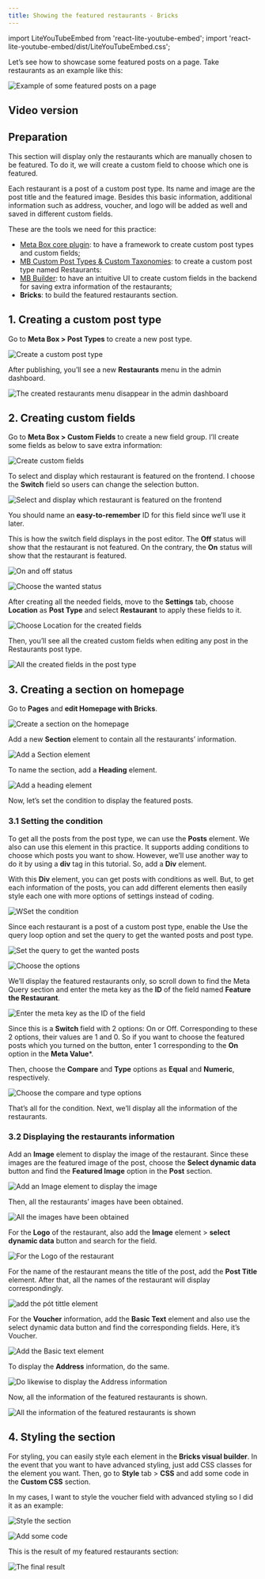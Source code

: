 ```yaml
---
title: Showing the featured restaurants - Bricks
---
```


import LiteYouTubeEmbed from 'react-lite-youtube-embed';
import 'react-lite-youtube-embed/dist/LiteYouTubeEmbed.css';

Let’s see how to showcase some featured posts on a page. Take restaurants as an example like this:

![Example of some featured posts on a page](https://i.imgur.com/cn3g8F5.png)

## Video version

<LiteYouTubeEmbed id='pK1_OhNiazM' />

## Preparation

This section will display only the restaurants which are manually chosen to be featured. To do it, we will create a custom field to choose which one is featured.

Each restaurant is a post of a custom post type. Its name and image are the post title and the featured image. Besides this basic information, additional information such as address, voucher, and logo will be added as well and saved in different custom fields.

These are the tools we need for this practice:

* [Meta Box core plugin](https://metabox.io/): to have a framework to create custom post types and custom fields;
* [MB Custom Post Types & Custom Taxonomies](https://metabox.io/plugins/custom-post-type/): to create a custom post type named Restaurants:
* [MB Builder](https://metabox.io/plugins/meta-box-builder/): to have an intuitive UI to create custom fields in the backend for saving extra information of the restaurants;
* **Bricks**: to build the featured restaurants section.

## 1. Creating a custom post type

Go to **Meta Box > Post Types** to create a new post type.

![Create a custom post type](https://i.imgur.com/DfSCcR4.png)

After publishing, you’ll see a new **Restaurants** menu in the admin dashboard.

![The created restaurants menu disappear in the admin dashboard](https://i.imgur.com/ZNP5DlY.png)

## 2. Creating custom fields

Go to **Meta Box > Custom Fields** to create a new field group. I’ll create some fields as below to save extra information:

![Create custom fields](https://i.imgur.com/Es8KGeR.png)

To select and display which restaurant is featured on the frontend. I choose the **Switch** field so users can change the selection button.

![Select and display which restaurant is featured on the frontend](https://i.imgur.com/BZ5qdEB.png)

You should name an **easy-to-remember** ID for this field since we’ll use it later.

This is how the switch field displays in the post editor. The **Off** status will show that the restaurant is not featured. On the contrary, the **On** status will show that the restaurant is featured.

![On and off status](https://i.imgur.com/WxXYW42.png)

![Choose the wanted status](https://i.imgur.com/TalYx8T.png)

After creating all the needed fields, move to the **Settings** tab, choose **Location** as **Post Type** and select **Restaurant** to apply these fields to it.

![Choose Location for the created fields](https://i.imgur.com/0dVVHBf.png)

Then, you’ll see all the created custom fields when editing any post in the Restaurants post type.

![All the created fields in the post type](https://i.imgur.com/YzeWin3.png)

## 3. Creating a section on homepage

Go to **Pages** and **edit Homepage with Bricks**.

![Create a section on the homepage](https://i.imgur.com/9F1MCJl.png)

Add a new **Section** element to contain all the restaurants’ information.

![Add a Section element](https://i.imgur.com/TPVyidZ.png)

To name the section, add a **Heading** element.

![Add a heading element](https://i.imgur.com/cOEIw5O.png)

Now, let’s set the condition to display the featured posts.

### 3.1 Setting the condition

To get all the posts from the post type, we can use the **Posts** element. We also can use this element in this practice. It supports adding conditions to choose which posts you want to show.  However, we’ll use another way to do it by using a **div** tag in this tutorial. So, add a **Div** element.

With this **Div** element, you can get posts with conditions as well. But, to get each information of the posts, you can add different elements then easily style each one with more options of settings instead of coding.

![WSet the condition](https://i.imgur.com/MzbJKRX.png)

Since each restaurant is a post of a custom post type, enable the Use the query loop option and set the query to get the wanted posts and post type.

![Set the query to get the wanted posts](https://i.imgur.com/G8Ut4Lj.png)

![Choose the options](https://i.imgur.com/ystt3kG.png)

We’ll display the featured restaurants only, so scroll down to find the Meta Query section and enter the meta key as the **ID** of the field named **Feature the Restaurant**.

![Enter the meta key as the ID of the field](https://i.imgur.com/6QRjuam.png)

Since this is a **Switch** field with 2 options: On or Off. Corresponding to these 2 options, their values are 1 and 0. So if you want to choose the featured posts which you turned on the button, enter 1 corresponding to the **On** option in the **Meta Value***.

Then, choose the **Compare** and **Type** options as **Equal** and **Numeric**, respectively.

![Choose the compare and type options](https://i.imgur.com/RMcubig.png)

That’s all for the condition. Next, we’ll display all the information of the restaurants.

### 3.2 Displaying the restaurants information

Add an **Image** element to display the image of the restaurant. Since these images are the featured image of the post, choose the **Select dynamic data** button and find the **Featured Image** option in the **Post** section.

![Add an Image element to display the image](https://i.imgur.com/sFQjIs0.png)

Then, all the restaurants’ images have been obtained.

![All the images have been obtained](https://i.imgur.com/uX64KhP.png)

For the **Logo** of the restaurant, also add the **Image** element > **select dynamic data** button and search for the field.

![For the Logo of the restaurant](https://i.imgur.com/SsMRV52.png)

For the name of the restaurant means the title of the post, add the **Post Title** element. After that, all the names of the restaurant will display correspondingly.

![add the pót tittle element](https://i.imgur.com/XZdvxHa.png)

For the **Voucher** information, add the **Basic Text** element and also use the select dynamic data button and find the corresponding fields. Here, it’s Voucher.

![Add the Basic text element](https://i.imgur.com/ugU6c4E.png)

To display the **Address** information, do the same.

![Do likewise to display the Address information](https://i.imgur.com/RV7RhLu.png)

Now, all the information of the featured restaurants is shown.

![All the information of the featured restaurants is shown](https://i.imgur.com/JDmpTch.png)

## 4. Styling the section

For styling, you can easily style each element in the **Bricks visual builder**. In the event that you want to have advanced styling, just add CSS classes for the element you want. Then, go to **Style** tab > **CSS** and add some code in the **Custom CSS** section.

In my cases, I want to style the voucher field with advanced styling so I did it as an example:

![Style the section](https://i.imgur.com/oce2lSB.png)

![Add some code](https://i.imgur.com/wCui5cP.png)

This is the result of my featured restaurants section:

![The final result](https://i.imgur.com/cn3g8F5.png)
